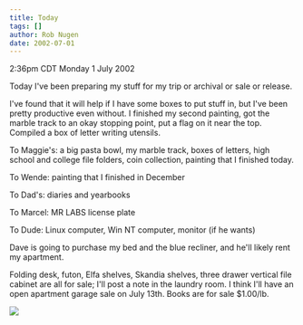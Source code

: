 ```yaml
---
title: Today
tags: []
author: Rob Nugen
date: 2002-07-01
---
```


<p class=date>2:36pm CDT Monday 1 July 2002</p>

<p>Today I've been preparing my stuff for my trip or archival or sale
or release.</p>

<p>I've found that it will help if I have some boxes to put stuff in,
but I've been pretty productive even without.  I finished my second
painting, got the marble track to an okay stopping point, put a flag
on it near the top.  Compiled a box of letter writing utensils.</p>

<p>To Maggie's: a big pasta bowl, my marble track, boxes of letters,
high school and college file folders, coin collection, painting that I
finished today.</p>

<p>To Wende: painting that I finished in December</p>

<p>To Dad's: diaries and yearbooks</p>

<p>To Marcel: MR LABS license plate</p>

<p>To Dude: Linux computer, Win NT computer, monitor (if he wants)</p>

<p>Dave is going to purchase my bed and the blue recliner, and he'll
likely rent my apartment.</p>

<p>Folding desk, futon, Elfa shelves, Skandia shelves, three drawer
vertical file cabinet are all for sale; I'll post a note in the
laundry room.  I think I'll have an open apartment garage sale on July
13th.  Books are for sale $1.00/lb.</p>

<p><img src="/images/rob/wL-ROB.gif"/></p>

